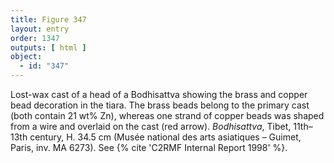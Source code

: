 ```yaml
---
title: Figure 347
layout: entry
order: 1347
outputs: [ html ]
object:
  - id: "347"
---
```


Lost-wax cast of a head of a Bodhisattva showing the brass and copper bead decoration in the tiara. The brass beads belong to the primary cast (both contain 21 wt% Zn), whereas one strand of copper beads was shaped from a wire and overlaid on the cast (red arrow). *Bodhisattva*, Tibet, 11th–13th century, H. 34.5 cm (Musée national des arts asiatiques – Guimet, Paris, inv. MA 6273). See {% cite 'C2RMF Internal Report 1998' %}.
